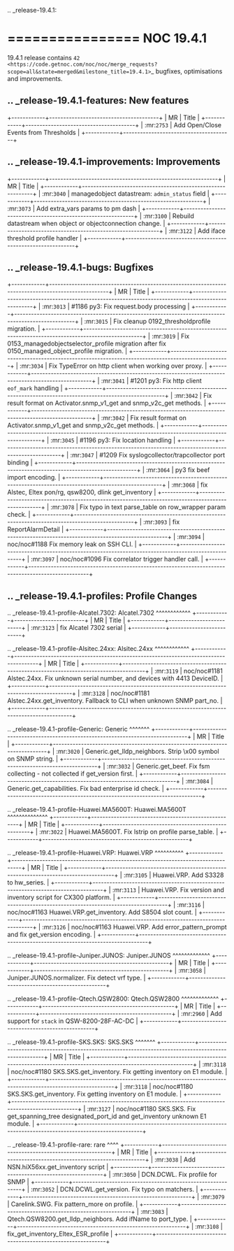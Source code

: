 .. _release-19.4.1:

================
NOC 19.4.1
================

19.4.1 release contains
`42 <https://code.getnoc.com/noc/noc/merge_requests?scope=all&state=merged&milestone_title=19.4.1>`_
bugfixes, optimisations and improvements.

.. _release-19.4.1-features:
New features
------------
+------------+---------------------------------------+
| MR         | Title                                 |
+------------+---------------------------------------+
| :mr:`2753` | Add Open/Close Events from Thresholds |
+------------+---------------------------------------+

.. _release-19.4.1-improvements:
Improvements
------------
+------------+------------------------------------------------------------+
| MR         | Title                                                      |
+------------+------------------------------------------------------------+
| :mr:`3040` | managedobject datastream: `admin_status` field             |
+------------+------------------------------------------------------------+
| :mr:`3073` | Add extra_vars params to pm dash                           |
+------------+------------------------------------------------------------+
| :mr:`3100` | Rebuild datastream when object or objectconnection change. |
+------------+------------------------------------------------------------+
| :mr:`3122` | Add iface threshold profile handler                        |
+------------+------------------------------------------------------------+

.. _release-19.4.1-bugs:
Bugfixes
--------
+------------+---------------------------------------------------------------------------------------------------+
| MR         | Title                                                                                             |
+------------+---------------------------------------------------------------------------------------------------+
| :mr:`3013` | #1186 py3: Fix request.body processing                                                            |
+------------+---------------------------------------------------------------------------------------------------+
| :mr:`3015` | Fix cleanup 0192_thresholdprofile migration.                                                      |
+------------+---------------------------------------------------------------------------------------------------+
| :mr:`3019` | Fix 0153_managedobjectselector_profile migration after fix 0150_managed_object_profile migration. |
+------------+---------------------------------------------------------------------------------------------------+
| :mr:`3034` | Fix TypeError on http client when working over proxy.                                             |
+------------+---------------------------------------------------------------------------------------------------+
| :mr:`3041` | #1201 py3: Fix http client `eof_mark` handling                                                    |
+------------+---------------------------------------------------------------------------------------------------+
| :mr:`3042` | Fix result format on Activator.snmp_v1_get and snmp_v2c_get methods.                              |
+------------+---------------------------------------------------------------------------------------------------+
| :mr:`3042` | Fix result format on Activator.snmp_v1_get and snmp_v2c_get methods.                              |
+------------+---------------------------------------------------------------------------------------------------+
| :mr:`3045` | #1196 py3: Fix location handling                                                                  |
+------------+---------------------------------------------------------------------------------------------------+
| :mr:`3047` | #1209 Fix syslogcollector/trapcollector port binding                                              |
+------------+---------------------------------------------------------------------------------------------------+
| :mr:`3064` | py3 fix beef import encoding.                                                                     |
+------------+---------------------------------------------------------------------------------------------------+
| :mr:`3068` | fix Alstec, Eltex pon/rg, qsw8200, dlink get_inventory                                            |
+------------+---------------------------------------------------------------------------------------------------+
| :mr:`3078` | Fix typo in text parse_table on row_wrapper param check.                                          |
+------------+---------------------------------------------------------------------------------------------------+
| :mr:`3093` | fix ReportAlarmDetail                                                                             |
+------------+---------------------------------------------------------------------------------------------------+
| :mr:`3094` | noc/noc#1188 Fix memory leak on SSH CLI.                                                          |
+------------+---------------------------------------------------------------------------------------------------+
| :mr:`3097` | noc/noc#1096 Fix correlator trigger handler call.                                                 |
+------------+---------------------------------------------------------------------------------------------------+

.. _release-19.4.1-profiles:
Profile Changes
---------------

.. _release-19.4.1-profile-Alcatel.7302:
Alcatel.7302
^^^^^^^^^^^^
+------------+-------------------------+
| MR         | Title                   |
+------------+-------------------------+
| :mr:`3123` | fix Alcatel 7302 serial |
+------------+-------------------------+


.. _release-19.4.1-profile-Alsitec.24xx:
Alsitec.24xx
^^^^^^^^^^^^
+------------+--------------------------------------------------------------------------------------+
| MR         | Title                                                                                |
+------------+--------------------------------------------------------------------------------------+
| :mr:`3119` | noc/noc#1181 Alstec.24xx. Fix unknown serial number, and devices with 4413 DeviceID. |
+------------+--------------------------------------------------------------------------------------+
| :mr:`3128` | noc/noc#1181 Alstec.24xx.get_inventory. Fallback to CLI when unknown SNMP part_no.   |
+------------+--------------------------------------------------------------------------------------+


.. _release-19.4.1-profile-Generic:
Generic
^^^^^^^
+------------+----------------------------------------------------------------------------+
| MR         | Title                                                                      |
+------------+----------------------------------------------------------------------------+
| :mr:`3020` | Generic.get_lldp_neighbors. Strip \x00 symbol on SNMP string.              |
+------------+----------------------------------------------------------------------------+
| :mr:`3032` | Generic.get_beef. Fix fsm collecting - not collected if get_version first. |
+------------+----------------------------------------------------------------------------+
| :mr:`3084` | Generic.get_capabilities. Fix bad enterprise id check.                     |
+------------+----------------------------------------------------------------------------+


.. _release-19.4.1-profile-Huawei.MA5600T:
Huawei.MA5600T
^^^^^^^^^^^^^^
+------------+----------------------------------------------------+
| MR         | Title                                              |
+------------+----------------------------------------------------+
| :mr:`3022` | Huawei.MA5600T. Fix lstrip on profile parse_table. |
+------------+----------------------------------------------------+


.. _release-19.4.1-profile-Huawei.VRP:
Huawei.VRP
^^^^^^^^^^
+------------+---------------------------------------------------------------------------------+
| MR         | Title                                                                           |
+------------+---------------------------------------------------------------------------------+
| :mr:`3105` | Huawei.VRP. Add S3328 to hw_series.                                             |
+------------+---------------------------------------------------------------------------------+
| :mr:`3113` | Huawei.VRP. Fix version and inventory script for CX300 platform.                |
+------------+---------------------------------------------------------------------------------+
| :mr:`3116` | noc/noc#1163 Huawei.VRP.get_inventory. Add S8504 slot count.                    |
+------------+---------------------------------------------------------------------------------+
| :mr:`3126` | noc/noc#1163 Huawei.VRP. Add error_pattern_prompt and fix get_version encoding. |
+------------+---------------------------------------------------------------------------------+


.. _release-19.4.1-profile-Juniper.JUNOS:
Juniper.JUNOS
^^^^^^^^^^^^^
+------------+------------------------------------------------+
| MR         | Title                                          |
+------------+------------------------------------------------+
| :mr:`3058` | Juniper.JUNOS.normalizer. Fix detect vrf type. |
+------------+------------------------------------------------+


.. _release-19.4.1-profile-Qtech.QSW2800:
Qtech.QSW2800
^^^^^^^^^^^^^
+------------+-----------------------------------------------+
| MR         | Title                                         |
+------------+-----------------------------------------------+
| :mr:`2960` | Add support for `stack` in QSW-8200-28F-AC-DC |
+------------+-----------------------------------------------+


.. _release-19.4.1-profile-SKS.SKS:
SKS.SKS
^^^^^^^
+------------+-----------------------------------------------------------------------------------------------------+
| MR         | Title                                                                                               |
+------------+-----------------------------------------------------------------------------------------------------+
| :mr:`3118` | noc/noc#1180 SKS.SKS.get_inventory. Fix getting inventory on E1 module.                             |
+------------+-----------------------------------------------------------------------------------------------------+
| :mr:`3118` | noc/noc#1180 SKS.SKS.get_inventory. Fix getting inventory on E1 module.                             |
+------------+-----------------------------------------------------------------------------------------------------+
| :mr:`3127` | noc/noc#1180 SKS.SKS. Fix get_spanning_tree designated_port_id and get_inventory unknown E1 module. |
+------------+-----------------------------------------------------------------------------------------------------+


.. _release-19.4.1-profile-rare:
rare
^^^^
+------------+------------------------------------------------------------+
| MR         | Title                                                      |
+------------+------------------------------------------------------------+
| :mr:`3038` | Add NSN.hiX56xx.get_inventory script                       |
+------------+------------------------------------------------------------+
| :mr:`3050` | DCN.DCWL. Fix profile for SNMP                             |
+------------+------------------------------------------------------------+
| :mr:`3052` | DCN.DCWL.get_version. Fix typo on matchers.                |
+------------+------------------------------------------------------------+
| :mr:`3079` | Carelink.SWG. Fix pattern_more on profile.                 |
+------------+------------------------------------------------------------+
| :mr:`3083` | Qtech.QSW8200.get_lldp_neighbors. Add ifName to port_type. |
+------------+------------------------------------------------------------+
| :mr:`3108` | fix_get_inventory_Eltex_ESR_profile                        |
+------------+------------------------------------------------------------+
